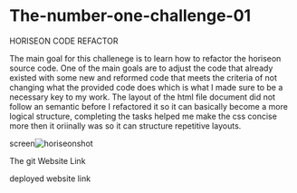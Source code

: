 # The-number-one-challenge-01
HORISEON CODE REFACTOR

The main goal for this challenege is to learn how to refactor the horiseon source code. One of the main goals are to adjust the code that already existed with some new and reformed code that meets the criteria of not changing what the provided code does which is what I made sure to be a necessary key to my work. The layout of the html file document did not follow an semantic before I refactored it so it can basically become a more logical structure, completing the tasks helped me make the css concise more then it oriinally was so it can structure repetitive layouts.

screen![horiseon](https://file%2B.vscode-resource.vscode-cdn.net/c%3A/Users/I%20Am%20Abel%20Foundation/Pictures/jordan%20screenshot%2021st.png?version%3D1669077580446)shot



The git Website Link

deployed website link

